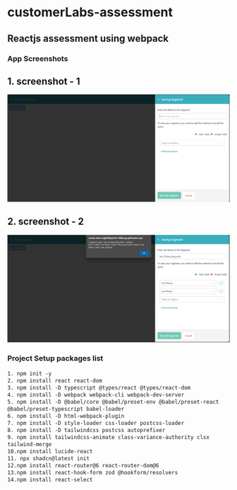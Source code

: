 # customerLabs-assessment
## Reactjs assessment using webpack

### App Screenshots

## 1. screenshot - 1 <br/>
 ![screenshot_1](./src/assets/image.png)
 
## 2. screenshot - 2 <br/>
![screenshot_1](./src/assets/image2.png)


### Project Setup packages list

```console
1. npm init -y
2. npm install react react-dom
3. npm install -D typescript @types/react @types/react-dom
4. npm install -D webpack webpack-cli webpack-dev-server
5. npm install -D @babel/core @babel/preset-env @babel/preset-react @babel/preset-typescript babel-loader
6. npm install -D html-webpack-plugin
7. npm install -D style-loader css-loader postcss-loader
8. npm install -D tailwindcss postcss autoprefixer
9. npm install tailwindcss-animate class-variance-authority clsx tailwind-merge
10.npm install lucide-react
11. npx shadcn@latest init
12.npm install react-router@6 react-router-dom@6
13.npm install react-hook-form zod @hookform/resolvers
14.npm install react-select
```




